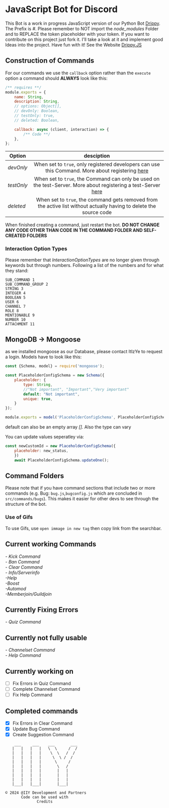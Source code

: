 <h1>JavaScript Bot for Discord</h1>

This Bot is a work in progress JavaScript version of our Python Bot <a href='https://github.com/ItIzYe/Va'>Drippy</a>.
The Prefix is *#*. Please remember to NOT import the *node_modules* Folder and to REPLACE the token placeholder with your token. If you want to contribute on this project just fork it. I'll take a look at it and implement good Ideas into the project. Have fun with it!
See the Website <a href='https://itizye.github.io/Drippy.JS/'>Drippy.JS</a>

## Construction of Commands
For our commands we use the `callback` option rather than the `execute` option
a command should **ALWAYS** look like this:
```js
/** requires **/
module.exports = {
    name: String,
    description: String,
    // options: Object[],
    // devOnly: Boolean,
    // testOnly: true,
    // deleted: Boolean,

    callback: async (client, interaction) => {
        /** Code **/
    },
};
```
| Option    |                                                            desciption                                                             |
|-----------|:---------------------------------------------------------------------------------------------------------------------------------:|
| *devOnly* |          When set to `true`, only registered developers can use this Command. More about registering <a href="">here</a>          |
|*testOnly* | When set to `true`, the Command can only be used on the test-Server. More about registering a test-Server <a href="">here</a><br> |
|*deleted*           |        When set to `true`, the command gets removed from the active list without actually having to delete the source code        |

  
When finished creating a command, just restart the bot. **DO NOT CHANGE ANY CODE OTHER THAN CODE IN THE COMMAND FOLDER AND SELF-CREATED FOLDERS**


### Interaction Option Types
Please remember that *InteractionOptionTypes* are no longer given through keywords but through numbers. Following a list of the numbers and for what they stand:
```
SUB_COMMAND 1   
SUB_COMMAND_GROUP 2 
STRING 3    
INTEGER 4
BOOLEAN 5   
USER 6  
CHANNEL 7
ROLE 8  
MENTIONABLE 9
NUMBER 10
ATTACHMENT 11
```

## MongoDB -> Mongoose

as we installed mongoose as our Database, please contact ItIzYe to request a login.
Models have to look like this:
```js
const {Schema, model} = require('mongoose');

const PlaceholderConfigSchema = new Schema({
    placeholder: {
        type: String,
        //"Not important", "Important","Very important"
        default: "Not important",
        unique: true,
    }
});

module.exports = model('PlaceholderConfigSchema', PlaceholderConfigSchema)
```
default can also be an empty array *[]*. Also the type can vary

You can update values seperatley via:
```js
const newCustomId = new PlaceholderConfigSchema({
    placeholder: new_status,
    })
    await PlaceholderConfigSchema.updateOne();
```

## Command Folders
Please note that if you have command sections that include two or more commands (e.g. Bug: ```bug.js```,```bugconfig.js``` which are concluded in ```src/commands/bugs```). This makes it easier for other devs to see through the structure of the bot.


### Use of Gifs
To use Gifs, use ``open immage in new tag`` then copy link from the searchbar.


## Current working Commands
*- Kick Command*<br>
*- Ban Command*<br>
*- Clear Command*<br>
*- Info/Serverinfo*<br>
*-Help*<br>
*-Boost*<br>
*-Automod*<br>
*-Memberjoin/Guildjoin*<br>


## Currently Fixing Errors
*- Quiz Command*

## Currently not fully usable
*- Channelset Command*<br>
*- Help Command*

## Currently working on
- [ ] Fix Errors in Quiz Command
- [ ] Complete Channelset Command
- [ ] Fix Help Command

## Completed commands
- [x] Fix Errors in Clear Command
- [x] Update Bug Command
- [x] Create Suggestion Command
```
    ___     ___    ___       ___
   |   |   |   |   \  \     /  /
   |   |   |   |    \  \   /  /
   |   |   |   |     \  \ /  /
   |   |   |   |      \     /
   |   |   |   |       \   /
   |   |   |   |       |   |
   |   |   |   |       |   |
   |   |   |   |       |   |
   |___|   |___|       |___|

© 2024 @IIY Development and Partners
       Code can be used with
              Credits
```


